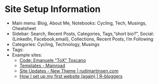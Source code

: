 # Site Setup Information

* Main menu: Blog, About Me, Notebooks: Cycling, Tech, Musings, Cheatsheet
* Sidebar:  Search,  Recent Posts, Categories, Tags,“short bio?”, Social: {LinkedIn, Facebook,email}, Collections, Recent Posts, I’m Following
* Categories: Cycling, Technology, Musings
* Tags:
* Example sites:
  * [Code: Emanuele "ToX" Toscano](https://emanuele.itoscano.com/vedi/136-codice)
  * [Templates - Mainroad](https://mainroad-demo.netlify.app/tags/templates/)
  * [Site Updates - New Theme | rudimartinsen.com](https://rudimartinsen.com/2020/06/07/site-updates-new-theme/)
  * [How I set up my first website (again) | R-bloggers](https://www.r-bloggers.com/2019/01/how-i-set-up-my-first-website-again/)
